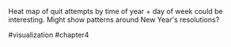 Heat map of quit attempts by time of year + day of week could be interesting. Might show patterns around New Year's resolutions?

#visualization #chapter4 